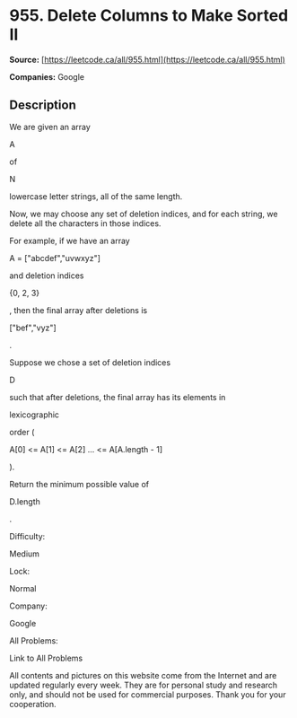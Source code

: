 # 955. Delete Columns to Make Sorted II

**Source:** [https://leetcode.ca/all/955.html](https://leetcode.ca/all/955.html)

**Companies:** Google

## Description

We are given an array

A

of

N

lowercase letter strings, all of
        the same length.

Now, we may choose any set of deletion indices, and for each string, we delete all the
        characters in those indices.

For example, if we have an array

A = ["abcdef","uvwxyz"]

and
        deletion indices

{0, 2, 3}

, then the final array after deletions is

["bef","vyz"]

.

Suppose we chose a set of deletion indices

D

such that after deletions, the
        final array has its elements in

lexicographic

order (

A[0] <= A[1]
            <= A[2] ... <= A[A.length - 1]

).

Return the minimum possible value of

D.length

.

Difficulty:

Medium

Lock:

Normal

Company:

Google

All Problems:

Link to All Problems

All contents and pictures on this website come from the Internet and are updated regularly every week. They are for personal study and research only, and should not be used for commercial purposes. Thank you for your cooperation.

